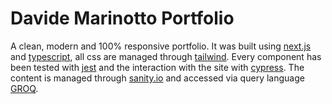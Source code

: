 # Davide Marinotto Portfolio

A clean, modern and 100% responsive portfolio.
It was built using [next.js](https://nextjs.org/) and [typescript](https://www.typescriptlang.org/), all css are managed through [tailwind](https://tailwindcss.com/).
Every component has been tested with [jest](https://jestjs.io/) and the interaction with the site with [cypress]().
The content is managed through [sanity.io]() and accessed via query language [GROQ]().



